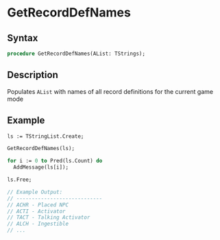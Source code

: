 # GetRecordDefNames

## Syntax

```pascal
procedure GetRecordDefNames(AList: TStrings);
```

## Description

Populates `AList` with names of all record definitions for the current game mode

## Example

```pascal
ls := TStringList.Create;

GetRecordDefNames(ls);

for i := 0 to Pred(ls.Count) do
  AddMessage(ls[i]);

ls.Free;

// Example Output:
// ----------------------------
// ACHR - Placed NPC
// ACTI - Activator
// TACT - Talking Activator
// ALCH - Ingestible
// ...
```

